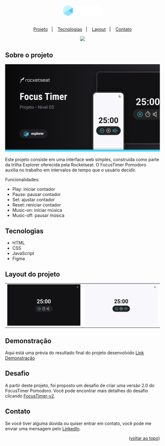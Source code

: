 <a name="readme-top"></a>

<div align="center">
  <img src=".github/logo.png" width="25%">

  <br>
  <br>

  <p>
    <a href="#-projeto">Projeto</a>&nbsp;&nbsp;&nbsp;|&nbsp;&nbsp;&nbsp;
    <a href="#-tecnologias">Tecnologias</a>&nbsp;&nbsp;&nbsp;|&nbsp;&nbsp;&nbsp;
    <a href="#-layout">Layout</a>&nbsp;&nbsp;&nbsp;|&nbsp;&nbsp;&nbsp;
    <a href="#-contato">Contato</a>
  </p>
  
  <a href="#-license">
    <img src="https://img.shields.io/static/v1?label=license&message=MIT&color=348BA7&labelColor=000000">
  </a>
</div>

## Sobre o projeto
![preview](.github/preview.png)

Este projeto consiste em uma interface web simples, construída como parte da trilha Explorer oferecida pela Rocketseat. O FocusTimer Pomodoro auxilia no trabalho em intervalos de tempo que o usuário decidir.


Funcionalidades:
* Play: iniciar contador
* Pause: pausar contador
* Set: ajustar contador
* Reset: reniciar contador
* Music-on: iniciar música
* Music-off: pausar música 


## Tecnologias
- HTML
- CSS
- JavaScript
- Figma


## Layout do projeto
<table>
  <tr>
    <td><img src=".github/dark-mode.png"></td>
    <td><img src=".github/light-mode.png"></td>
  </tr> 
</table>


## Demonstração
Aqui está uma prévia do resultado final do projeto desenvolvido
[Link Demonstração](https://joao-sillva.github.io/FocusTimer/)


## Desafio
A partir deste projeto, foi proposto um desafio de criar uma versão 2.0 do FocusTimer Pomodoro. Você pode encontrar mais detalhes do desafio clicando 
[FocusTimer-v2](https://github.com/joao-sillva/FocusTimer-v2).

## Contato
Se você tiver alguma dúvida ou quiser entrar em contato, você pode me enviar uma mensagem pelo
[LinkedIn](https://www.linkedin.com/in/joao-sillva/).

<p align="right">(<a href="#readme-top">voltar ao topo</a>)</p>